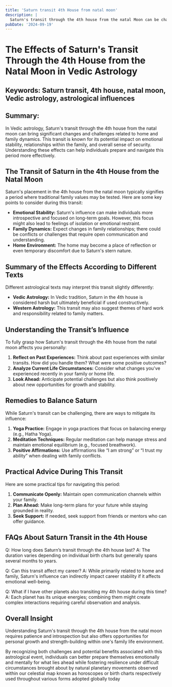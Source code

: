 ```yaml
---
title: 'Saturn transit 4th House from natal moon'
description: |
  Saturn's transit through the 4th house from the natal Moon can be challenging, bringing about separation from loved ones, health issues, and financial losses. This period may also involve mental stress, fear, and obstacles in daily life.
pubDate: '2024-09-19'
---
```


# The Effects of Saturn's Transit Through the 4th House from the Natal Moon in Vedic Astrology

## Keywords: Saturn transit, 4th house, natal moon, Vedic astrology, astrological influences

## Summary:
In Vedic astrology, Saturn's transit through the 4th house from the natal moon can bring significant changes and challenges related to home and family dynamics. This transit is known for its potential impact on emotional stability, relationships within the family, and overall sense of security. Understanding these effects can help individuals prepare and navigate this period more effectively.

## The Transit of Saturn in the 4th House from the Natal Moon

Saturn's placement in the 4th house from the natal moon typically signifies a period where traditional family values may be tested. Here are some key points to consider during this transit:

- **Emotional Stability:** Saturn's influence can make individuals more introspective and focused on long-term goals. However, this focus might also lead to feelings of isolation or emotional restraint.
- **Family Dynamics:** Expect changes in family relationships; there could be conflicts or challenges that require open communication and understanding.
- **Home Environment:** The home may become a place of reflection or even temporary discomfort due to Saturn's stern nature.

## Summary of the Effects According to Different Texts

Different astrological texts may interpret this transit slightly differently:

- **Vedic Astrology:** In Vedic tradition, Saturn in the 4th house is considered harsh but ultimately beneficial if used constructively.
- **Western Astrology:** This transit may also suggest themes of hard work and responsibility related to family matters.

## Understanding the Transit’s Influence

To fully grasp how Saturn's transit through the 4th house from the natal moon affects you personally:

1. **Reflect on Past Experiences:** Think about past experiences with similar transits. How did you handle them? What were some positive outcomes?
2. **Analyze Current Life Circumstances:** Consider what changes you've experienced recently in your family or home life.
3. **Look Ahead:** Anticipate potential challenges but also think positively about new opportunities for growth and stability.

## Remedies to Balance Saturn

While Saturn's transit can be challenging, there are ways to mitigate its influence:

1. **Yoga Practice:** Engage in yoga practices that focus on balancing energy (e.g., Hatha Yoga).
2. **Meditation Techniques:** Regular meditation can help manage stress and maintain emotional equilibrium (e.g., focused breathwork).
3. **Positive Affirmations:** Use affirmations like “I am strong” or “I trust my ability” when dealing with family conflicts.

## Practical Advice During This Transit

Here are some practical tips for navigating this period:

1. **Communicate Openly:** Maintain open communication channels within your family.
2. **Plan Ahead:** Make long-term plans for your future while staying grounded in reality.
3. **Seek Support:** If needed, seek support from friends or mentors who can offer guidance.

## FAQs About Saturn Transit in the 4th House

Q: How long does Saturn’s transit through the 4th house last?
A: The duration varies depending on individual birth charts but generally spans several months to years.

Q: Can this transit affect my career?
A: While primarily related to home and family, Saturn's influence can indirectly impact career stability if it affects emotional well-being.

Q: What if I have other planets also transiting my 4th house during this time?
A: Each planet has its unique energies; combining them might create complex interactions requiring careful observation and analysis.

## Overall Insight

Understanding Saturn's transit through the 4th house from the natal moon requires patience and introspection but also offers opportunities for personal growth and strength-building within one's family life environment.

By recognizing both challenges and potential benefits associated with this astrological event, individuals can better prepare themselves emotionally and mentally for what lies ahead while fostering resilience under difficult circumstances brought about by natural planetary movements observed within our celestial map known as horoscopes or birth charts respectively used throughout various forms adopted globally today